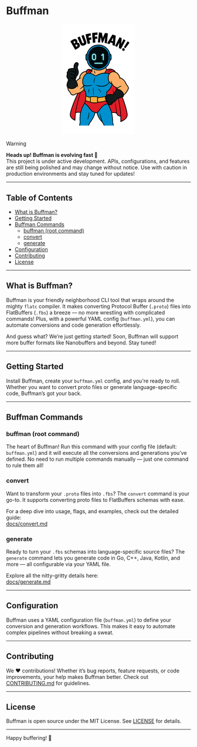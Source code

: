 # Buffman

<p align="center">
  <img src="docs/buffman.png" alt="Buffman Logo" width="200" />
</p>

> [!WARNING]
> **Heads up! Buffman is evolving fast 🚀**  
> This project is under active development. APIs, configurations, and features are still being polished and may change without notice. Use with caution in production environments and stay tuned for updates!

---

## Table of Contents

- [What is Buffman?](#what-is-buffman)
- [Getting Started](#getting-started)
- [Buffman Commands](#buffman-commands)
  - [buffman (root command)](#buffman-root-command)
  - [convert](#convert)
  - [generate](#generate)
- [Configuration](#configuration)
- [Contributing](#contributing)
- [License](#license)

---

## What is Buffman?

Buffman is your friendly neighborhood CLI tool that wraps around the mighty `flatc` compiler. It makes converting Protocol Buffer (`.proto`) files into FlatBuffers (`.fbs`) a breeze — no more wrestling with complicated commands! Plus, with a powerful YAML config (`buffman.yml`), you can automate conversions and code generation effortlessly.

And guess what? We’re just getting started! Soon, Buffman will support more buffer formats like Nanobuffers and beyond. Stay tuned!

---

## Getting Started

Install Buffman, create your `buffman.yml` config, and you're ready to roll. Whether you want to convert proto files or generate language-specific code, Buffman’s got your back.

---

## Buffman Commands

### buffman (root command)

The heart of Buffman! Run this command with your config file (default: `buffman.yml`) and it will execute all the conversions and generations you’ve defined. No need to run multiple commands manually — just one command to rule them all!


### convert

Want to transform your `.proto` files into `.fbs`? The `convert` command is your go-to. It supports converting proto files to FlatBuffers schemas with ease.

For a deep dive into usage, flags, and examples, check out the detailed guide:  
[docs/convert.md](docs/convert.md)

### generate

Ready to turn your `.fbs` schemas into language-specific source files? The `generate` command lets you generate code in Go, C++, Java, Kotlin, and more — all configurable via your YAML file.

Explore all the nitty-gritty details here:  
[docs/generate.md](docs/generate.md)

---

## Configuration

Buffman uses a YAML configuration file (`buffman.yml`) to define your conversion and generation workflows. This makes it easy to automate complex pipelines without breaking a sweat.

---

## Contributing

We ❤️ contributions! Whether it’s bug reports, feature requests, or code improvements, your help makes Buffman better. Check out [CONTRIBUTING.md](CONTRIBUTING.md) for guidelines.

---

## License

Buffman is open source under the MIT License. See [LICENSE](LICENSE) for details.

---

Happy buffering! 🎉
